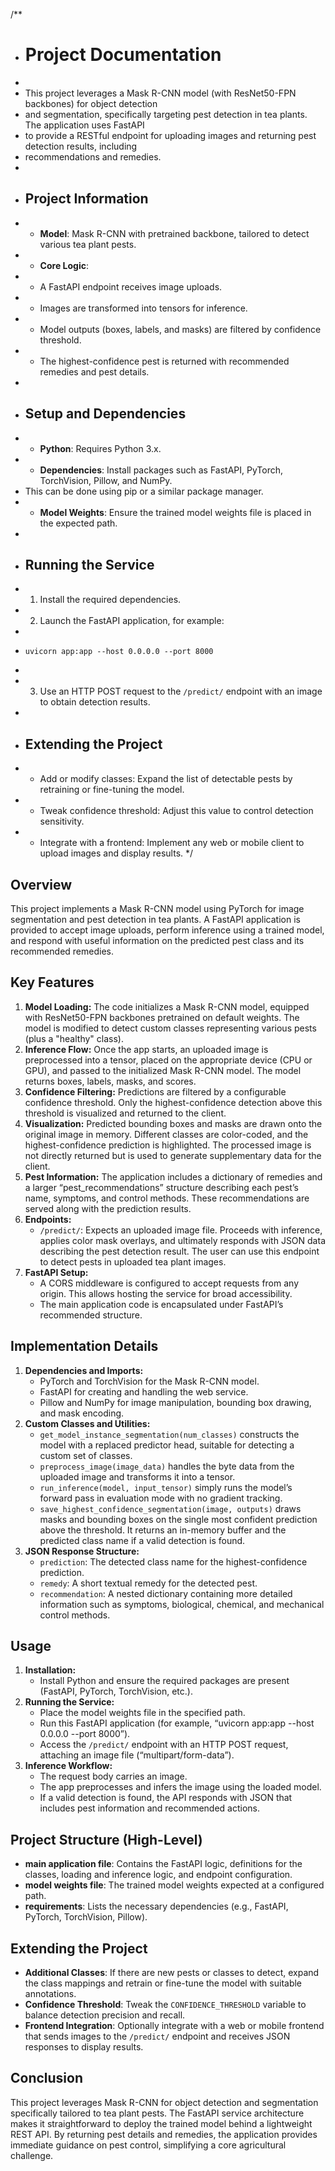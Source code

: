 /**
 * # Project Documentation
 *
 * This project leverages a Mask R-CNN model (with ResNet50-FPN backbones) for object detection
 * and segmentation, specifically targeting pest detection in tea plants. The application uses FastAPI 
 * to provide a RESTful endpoint for uploading images and returning pest detection results, including 
 * recommendations and remedies.
 *
 * ## Project Information
 * - **Model**: Mask R-CNN with pretrained backbone, tailored to detect various tea plant pests.
 * - **Core Logic**:
 *   - A FastAPI endpoint receives image uploads.
 *   - Images are transformed into tensors for inference.
 *   - Model outputs (boxes, labels, and masks) are filtered by confidence threshold.
 *   - The highest-confidence pest is returned with recommended remedies and pest details.
 *
 * ## Setup and Dependencies
 * - **Python**: Requires Python 3.x.
 * - **Dependencies**: Install packages such as FastAPI, PyTorch, TorchVision, Pillow, and NumPy.
 *   This can be done using pip or a similar package manager.
 * - **Model Weights**: Ensure the trained model weights file is placed in the expected path.
 *
 * ## Running the Service
 * 1. Install the required dependencies.
 * 2. Launch the FastAPI application, for example:
 *
 *     uvicorn app:app --host 0.0.0.0 --port 8000
 *
 * 3. Use an HTTP POST request to the `/predict/` endpoint with an image to obtain detection results.
 *
 * ## Extending the Project
 * - Add or modify classes: Expand the list of detectable pests by retraining or fine-tuning the model.
 * - Tweak confidence threshold: Adjust this value to control detection sensitivity.
 * - Integrate with a frontend: Implement any web or mobile client to upload images and display results.
 */

## Overview
This project implements a Mask R-CNN model using PyTorch for image segmentation and pest detection in tea plants. A FastAPI application is provided to accept image uploads, perform inference using a trained model, and respond with useful information on the predicted pest class and its recommended remedies.

## Key Features
1. **Model Loading:** The code initializes a Mask R-CNN model, equipped with ResNet50-FPN backbones pretrained on default weights. The model is modified to detect custom classes representing various pests (plus a "healthy" class).
2. **Inference Flow:** Once the app starts, an uploaded image is preprocessed into a tensor, placed on the appropriate device (CPU or GPU), and passed to the initialized Mask R-CNN model. The model returns boxes, labels, masks, and scores.
3. **Confidence Filtering:** Predictions are filtered by a configurable confidence threshold. Only the highest-confidence detection above this threshold is visualized and returned to the client.
4. **Visualization:** Predicted bounding boxes and masks are drawn onto the original image in memory. Different classes are color-coded, and the highest-confidence prediction is highlighted. The processed image is not directly returned but is used to generate supplementary data for the client.
5. **Pest Information:** The application includes a dictionary of remedies and a larger “pest_recommendations” structure describing each pest’s name, symptoms, and control methods. These recommendations are served along with the prediction results.
6. **Endpoints:**
    - `/predict/`: Expects an uploaded image file. Proceeds with inference, applies color mask overlays, and ultimately responds with JSON data describing the pest detection result. The user can use this endpoint to detect pests in uploaded tea plant images.
7. **FastAPI Setup:**
    - A CORS middleware is configured to accept requests from any origin. This allows hosting the service for broad accessibility.
    - The main application code is encapsulated under FastAPI’s recommended structure.

## Implementation Details
1. **Dependencies and Imports:** 
    - PyTorch and TorchVision for the Mask R-CNN model.
    - FastAPI for creating and handling the web service.
    - Pillow and NumPy for image manipulation, bounding box drawing, and mask encoding.
2. **Custom Classes and Utilities:**
    - `get_model_instance_segmentation(num_classes)` constructs the model with a replaced predictor head, suitable for detecting a custom set of classes.
    - `preprocess_image(image_data)` handles the byte data from the uploaded image and transforms it into a tensor.
    - `run_inference(model, input_tensor)` simply runs the model’s forward pass in evaluation mode with no gradient tracking.
    - `save_highest_confidence_segmentation(image, outputs)` draws masks and bounding boxes on the single most confident prediction above the threshold. It returns an in-memory buffer and the predicted class name if a valid detection is found.
3. **JSON Response Structure:**
    - `prediction`: The detected class name for the highest-confidence prediction.
    - `remedy`: A short textual remedy for the detected pest.
    - `recommendation`: A nested dictionary containing more detailed information such as symptoms, biological, chemical, and mechanical control methods.

## Usage
1. **Installation:**
    - Install Python and ensure the required packages are present (FastAPI, PyTorch, TorchVision, etc.).
2. **Running the Service:**
    - Place the model weights file in the specified path.
    - Run this FastAPI application (for example, “uvicorn app:app --host 0.0.0.0 --port 8000”).
    - Access the `/predict/` endpoint with an HTTP POST request, attaching an image file (“multipart/form-data”).
3. **Inference Workflow:**
    - The request body carries an image.
    - The app preprocesses and infers the image using the loaded model.
    - If a valid detection is found, the API responds with JSON that includes pest information and recommended actions.

## Project Structure (High-Level)
- **main application file**: Contains the FastAPI logic, definitions for the classes, loading and inference logic, and endpoint configuration.
- **model weights file**: The trained model weights expected at a configured path.
- **requirements**: Lists the necessary dependencies (e.g., FastAPI, PyTorch, TorchVision, Pillow).

## Extending the Project
- **Additional Classes**: If there are new pests or classes to detect, expand the class mappings and retrain or fine-tune the model with suitable annotations.
- **Confidence Threshold**: Tweak the `CONFIDENCE_THRESHOLD` variable to balance detection precision and recall.
- **Frontend Integration**: Optionally integrate with a web or mobile frontend that sends images to the `/predict/` endpoint and receives JSON responses to display results.

## Conclusion
This project leverages Mask R-CNN for object detection and segmentation specifically tailored to tea plant pests. The FastAPI service architecture makes it straightforward to deploy the trained model behind a lightweight REST API. By returning pest details and remedies, the application provides immediate guidance on pest control, simplifying a core agricultural challenge.
